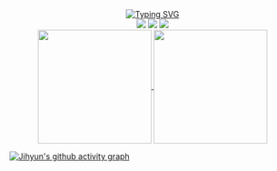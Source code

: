 <div align=center> 
  <a href="https://git.io/typing-svg"><img src="https://readme-typing-svg.demolab.com?font=Roboto&size=28&pause=1000&color=A5C0F7&random=false&width=435&lines=Hi%2C+there.+I'm+Jihyun+Lee." alt="Typing SVG"/></a>
</div>


<div align=center> 
  <a href="https://hits.seeyoufarm.com"><img src="https://hits.seeyoufarm.com/api/count/incr/badge.svg?url=https%3A%2F%2Fgithub.com%2FJihyun3478%2Fhit-counter&count_bg=%23D7E8FF&title_bg=%2377A1F7&icon=&icon_color=%23E7E7E7&title=hits&edge_flat=false"/></a>
  <a href="[Tistory](https://jihyun-devstory.tistory.com/)"><img src="https://img.shields.io/badge/Tistory-FF5A00?style=flat&logo=tistory&logoColor=white&align=center&link=https://jihyun-devstory.tistory.com/"/></a>
    <a href="[Baekjoon](https://www.acmicpc.net/user/hun3478)"><img src="https://img.shields.io/badge/Baekjoon-0ABF53?style=flat&logoColor=white&align=center&link=https://www.acmicpc.net/user/hun3478"/></a>
</div>

<!-- # 🌱 Learning -->
<!-- <img src="https://img.shields.io/badge/Java-007396?style=flat&logo=Java&logoColor=white"/></a> -->
<!-- <img src="https://img.shields.io/badge/Spring-6DB33F?style=flat&logo=Java&logoColor=white"/></a> -->
<!-- <img src="https://img.shields.io/badge/Hibernate-59666C?style=flat&logo=Java&logoColor=white"/></a> -->
<!-- <img src="https://img.shields.io/badge/MySQL-4479A1?style=flat&logo=Java&logoColor=white"/></a> -->
<!-- ![Java](https://img.shields.io/badge/-Java-007396?style=for-the-badge&logo=&logoColor=white) -->
<!-- ![Spring](https://img.shields.io/badge/-Spring-6DB33F?style=for-the-badge&logo=spring&logoColor=white) -->
<!-- ![Hibernate](https://img.shields.io/badge/-Hibernate-59666C?style=for-the-badge&logo=hibernate&logoColor=white) -->
<!-- ![MySQL](https://img.shields.io/badge/-MySQL-4479A1?style=for-the-badge&logo=mysql&logoColor=white) -->
<!-- ![Docker](https://img.shields.io/badge/-Docker-2496ED?style=for-the-badge&logo=docker&logoColor=white) -->
<!-- ![AWS](https://img.shields.io/badge/-AWS-FF9900?style=for-the-badge&logo=AmazonAWS&logoColor=white) -->
<!-- ![Kafka](https://img.shields.io/badge/-Kafka-231F20?style=for-the-badge&logo=apachekafka&logoColor=white) -->
<!-- ![Kubernetes](https://img.shields.io/badge/-Kubernetes-231F20?style=for-the-badge&logo=kubernetes&logoColor=white) -->

<div align=center> 
  <a href="https://github.com/anuraghazra/github-readme-stats">
    <img height=200 align="center" src="https://github-readme-stats.vercel.app/api?username=Jihyun3478&color=77A1F7&bg_color=090D17FF&hide_border=true"/>
  </a>
  <a href="https://github.com/anuraghazra/convoychat">
    <img height=200 align="center" src="https://github-readme-stats.vercel.app/api/top-langs?username=Jihyun3478&layout=compact&langs_count=8&card_width=320&color=77A1F7&bg_color=090D17FF&hide_border=true"/>
  </a>
</div>

[![Jihyun's github activity graph](https://github-readme-activity-graph.vercel.app/graph?username=Jihyun3478&bg_color=090D17FF&color=77A1F7&line=77A1F7&color=6E80F7FF&hide_border=true&custom_title=Jihyun's%20Contribution%20Graph)](https://github.com/ashutosh00710/github-readme-activity-graph)
